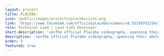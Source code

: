 ```yaml
---
layout: project
title: PLACEBO.
icon: /public/images/projects/placebo/icon.png
link: 'https://www.facebook.com/officialplacebo/videos/vb.55339791254/10153819035051255/?type=2&theater'
role: Technical Lead / Lead tvOS Developer
short-description: '<p>The official Placebo videography, spanning their whole career to date. A collection of high quality videos featuring official promo videos, live shows and documentaries. This is my first <b>tvOS</b> project written completely using <b>Swift</b>.'
description: '<p>The official Placebo videography, spanning their whole career to date. A collection of high quality videos featuring official promo videos, live shows and documentaries. This is my first <b>tvOS</b> project written completely using <b>Swift</b>.<br />The App streams videos from an <b>Amazon S3</b> instance using <b>AVPlayer</b>; it also integrate <b>IAP</b> to purchase new video channels. Interesting was to learn about the <b>Focus Engine</b> as a different way to interact with the interface.</p>'
order: 9
featured: true
---
```

